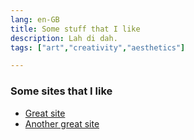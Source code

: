```yaml
---
lang: en-GB
title: Some stuff that I like
description: Lah di dah.
tags: ["art","creativity","aesthetics"]

---
```


### Some sites that I like
- [Great site](https://gwern.net)
- [Another great site](https://www.bellingcat.com/category/news/)




